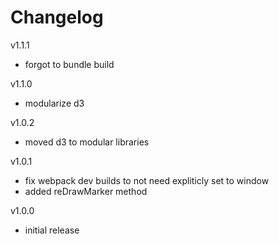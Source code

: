 # Changelog

v1.1.1
- forgot to bundle build

v1.1.0
- modularize d3

v1.0.2
- moved d3 to modular libraries

v1.0.1
- fix webpack dev builds to not need expliticly set to window
- added reDrawMarker method

v1.0.0
- initial release
